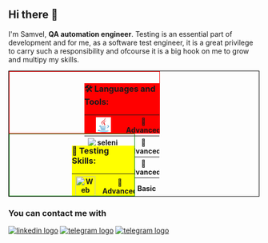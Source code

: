 <style>
  .parent { 
    width: 50%; 
  } 
  .child{ 
      float: left; 
      width: 50%; 
  } 
  .tools { 
      background-color: red; 
      margin-left: 50%; 
      height: 100px; 
  } 
  .skills { 
      margin-left: 50%; 
      height: 100px; 
      background-color: yellow; 
  }
</style>

## Hi there 👋
I'm Samvel, **QA automation engineer**. 
Testing is an essential part of development and for me, as a software test engineer, it is a great privilege to carry such a responsibility and ofcourse it is a big hook on me to grow and multipy my skills.

<div class="parent" style="width: 500px;
    border: 1px solid black;
    overflow: hidden;">
  <div class="child" style="width: 300px;
    float:left; 
    border: 1px solid red;">
    <div class="tools">
      <h3>🛠 Languages and Tools:</h3>
      <table >
        <tr >
          <th>
              <img src="https://raw.githubusercontent.com/devicons/devicon/master/icons/java/java-original.svg" alt="java" width="30" height="30" title="Java"/>
          </th>
          <th>
           📗  Advanced  
          </th>
        </tr>
        <tr>
          <th>
            <img src="https://raw.githubusercontent.com/detain/svg-logos/780f25886640cef088af994181646db2f6b1a3f8/svg/selenium-logo.svg" alt="selenium" width="30" height="30" title="Selenium"/> <br/>
          </th>
          <th>
           📗  Advanced  
          </th>
        </tr>
        <tr>
          <th>
            <img src="https://www.vectorlogo.zone/logos/getpostman/getpostman-icon.svg" alt="postman" width="30" height="30" title="Postman"/>  <br/>
          </th>
          <th>
            📗  Advanced  
          </th>
        </tr>
        <tr>
          <th>
            <img src="https://raw.githubusercontent.com/devicons/devicon/master/icons/python/python-original.svg" alt="python" width="30" height="30" title="Python"/>  <br/>
          </th>
          <th>
            📘  Basic  
          </th>
        </tr>
        <tr>
          <th>
            <img src="https://raw.githubusercontent.com/devicons/devicon/master/icons/javascript/javascript-original.svg" alt="javascript" width="30" height="30" title="Java Script"/>  <br/>
          </th>
          <th>
            📘  Basic  
          </th>
        </tr>
        <tr>
          <th>
            <img src="https://raw.githubusercontent.com/devicons/devicon/master/icons/css3/css3-original-wordmark.svg" alt="css3" width="30" height="30" title="CSS"/>  <br/>
          </th>
          <th>
            📘  Basic
          </th>
        </tr>
        </tr>
        <tr>
          <th>
            <img src="https://raw.githubusercontent.com/devicons/devicon/master/icons/html5/html5-original-wordmark.svg" alt="html5" width="30" height="30" title="HTML"/>      
          </th>
          <th>
            📘  Basic
          </th>
        </tr>
      </table>
    </div>
  </div>

  
  <div class="child" style="border: 1px solid green;
    overflow: hidden;">
    <div class="skills"> 
      <h3 align="left">🔎 Testing Skills:</h3>
      <table>
        <tr>
          <th>
           <img src="https://static.vecteezy.com/system/resources/previews/015/337/689/non_2x/web-icon-web-sign-free-png.png" width="40" height="40" title="Web"/>  
          </th>
          <th>
           📗  Advanced  
          </th
        </tr>
        <tr>
          <th>
           <img src="https://cdn.icon-icons.com/icons2/2596/PNG/512/api_icon_155812.png" width="40" height="40" title="API"/>  
          </th>
          <th>
           📗  Advanced  
          </th
        </tr>
        <tr>
          <th>
           <img src="https://cdn-icons-png.flaticon.com/512/4477/4477610.png" alt="html5" width="40" height="40" title="Mobile"/>  
          </th>
          <th>
           📘  Basic  
          </th
        </tr>
        <tr>
          <th>
           <img src="https://cdn-icons-png.flaticon.com/512/6747/6747196.png" width="40" height="40" title="Documentation"/>  
          </th>
          <th>
           📗  Advanced  
          </th
        </tr>
        <tr>
          <th>
           <img src="https://cdn-icons-png.flaticon.com/512/160/160085.png" width="40" height="40" title="Test Case"> 
          </th>
          <th>
           📗  Advanced  
          </th
        </tr>
        <tr>
          <th>
           <img src="https://static.thenounproject.com/png/522353-200.png" width="40" height="40" title="Bug Report"/>  
          </th>
          <th>
           📗  Advanced   
          </th
        </tr>
      </table>
    </div>
  </div>
</div>

<h3 align="left">You can contact me with</h3>


<div align="left">
  <a href="https://www.linkedin.com/in/samvel-melikyan-qa/" >
    <img src="https://raw.githubusercontent.com/maurodesouza/profile-readme-generator/master/src/assets/icons/social/linkedin/default.svg" width="52" height="40" alt="linkedin logo"  title="LinkedIn"/></a>
  
  <a href="https://t.me/MelikyanSamvel" >
    <img src="https://raw.githubusercontent.com/maurodesouza/profile-readme-generator/master/src/assets/icons/social/telegram/default.svg" width="52" height="40" alt="telegram logo" title="Telegram"/></a>
  
  <a href="https://mail.google.com/mail/u/0/?fs=1&tf=cm&source=mailto&to=samvel.melikyan.eng@gmail.com" >
    <img src="https://cdn-icons-png.flaticon.com/512/281/281769.png" width="52" height="40" alt="telegram logo" title="samvel.melikyan.eng@gmail.com"/></a>
 </div>

